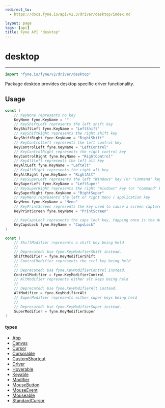 ```yaml
---
redirect_to:
  - https://docs.fyne.io/api/v2.3/driver/desktop/index.md

layout: page
tags: [api]
title: Fyne API "desktop"
---
```



# desktop
---
```go
import "fyne.io/fyne/v2/driver/desktop"
```

Package desktop provides desktop specific driver functionality.

## Usage

```go
const (
	// KeyNone represents no key
	KeyNone fyne.KeyName = ""
	// KeyShiftLeft represents the left shift key
	KeyShiftLeft fyne.KeyName = "LeftShift"
	// KeyShiftRight represents the right shift key
	KeyShiftRight fyne.KeyName = "RightShift"
	// KeyControlLeft represents the left control key
	KeyControlLeft fyne.KeyName = "LeftControl"
	// KeyControlRight represents the right control key
	KeyControlRight fyne.KeyName = "RightControl"
	// KeyAltLeft represents the left alt key
	KeyAltLeft fyne.KeyName = "LeftAlt"
	// KeyAltRight represents the right alt key
	KeyAltRight fyne.KeyName = "RightAlt"
	// KeySuperLeft represents the left "Windows" key (or "Command" key on macOS)
	KeySuperLeft fyne.KeyName = "LeftSuper"
	// KeySuperRight represents the right "Windows" key (or "Command" key on macOS)
	KeySuperRight fyne.KeyName = "RightSuper"
	// KeyMenu represents the left or right menu / application key
	KeyMenu fyne.KeyName = "Menu"
	// KeyPrintScreen represents the key used to cause a screen capture
	KeyPrintScreen fyne.KeyName = "PrintScreen"

	// KeyCapsLock represents the caps lock key, tapping once is the down event then again is the up
	KeyCapsLock fyne.KeyName = "CapsLock"
)
```

```go
const (
	// ShiftModifier represents a shift key being held
	//
	// Deprecated: Use fyne.KeyModifierShift instead.
	ShiftModifier = fyne.KeyModifierShift
	// ControlModifier represents the ctrl key being held
	//
	// Deprecated: Use fyne.KeyModifierControl instead.
	ControlModifier = fyne.KeyModifierControl
	// AltModifier represents either alt keys being held
	//
	// Deprecated: Use fyne.KeyModifierAlt instead.
	AltModifier = fyne.KeyModifierAlt
	// SuperModifier represents either super keys being held
	//
	// Deprecated: Use fyne.KeyModifierSuper instead.
	SuperModifier = fyne.KeyModifierSuper
)
```

#### types

 * [App](app.html)
 * [Canvas](canvas.html)
 * [Cursor](cursor.html)
 * [Cursorable](cursorable.html)
 * [CustomShortcut](customshortcut.html)
 * [Driver](driver.html)
 * [Hoverable](hoverable.html)
 * [Keyable](keyable.html)
 * [Modifier](modifier.html)
 * [MouseButton](mousebutton.html)
 * [MouseEvent](mouseevent.html)
 * [Mouseable](mouseable.html)
 * [StandardCursor](standardcursor.html)
